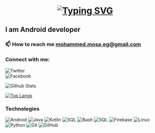 <h1 align="center">
 <a href="https://git.io/typing-svg"><img src="https://readme-typing-svg.herokuapp.com?font=Fira+Code&size=35&pause=1000&background=30FFEB00&center=true&vCenter=true&width=440&lines=Hi++I%2Cm+Mohammed+Mosa" alt="Typing SVG" /></a>
</h1>

## I am Android developer 

### 📫 How to reach me **mohammed.mosa.eg@gmail.com**

### Connect with me: 
![Twitter](https://img.shields.io/badge/twitter-1DA1F2?style=for-the-badge&logo=twitter&logoColor=white&url=https%3A%2F%2Ftwitter.com%2FM4A28)   
![Facebook](https://img.shields.io/badge/facebook-1877F2?style=for-the-badge&logo=facebook&logoColor=white&url=https%3A%2F%facebook.com%2FM4A28)

![Github Stats](https://github-readme-stats.vercel.app/api?username=m4a28&count_private=true&show_icons=true&include_all_commits=true&theme=tokyonight&hide=prs)    

[![Top Langs](https://github-readme-stats.vercel.app/api/top-langs/?username=m4a28&layout=compact&theme=tokyonight)](https://github.com/anuraghazra/github-readme-stats)

### Technologies
![Android](https://img.shields.io/badge/Android-3DDC84?style=for-the-badge&logo=android&logoColor=white)
![Java](https://img.shields.io/badge/java-ff2800?style=for-the-badge&logo=java&logoColor=white)
![Kotlin](https://img.shields.io/badge/kotlin-7F52FF.svg?style=for-the-badge&logo=kotlin&logoColor=white)
![SQL](https://img.shields.io/badge/SQLite-003B57?style=for-the-badge&logo=sqlite&logoColor=white)
![Bash](https://img.shields.io/badge/bash-4EAA25?style=for-the-badge&logo=&logoColor=white)
![SQL](https://img.shields.io/badge/SQLite-0385ff?style=for-the-badge&logo=sqlite&logoColor=white)
![Firebase](https://img.shields.io/badge/Firebase-FFCA28?style=for-the-badge&logo=firebase&logoColor=white)
![Linux](https://img.shields.io/badge/linux-87CF3E?style=for-the-badge&logo=Linux&logoColor=white)
![Python](https://img.shields.io/badge/Python-3776AB?style=for-the-badge&logo=python&logoColor=white)
![Git](https://img.shields.io/badge/git-%23F05033.svg?style=for-the-badge&logo=git&logoColor=white)
![GitHub](https://img.shields.io/badge/github-%23121011.svg?style=for-the-badge&logo=github&logoColor=white)

